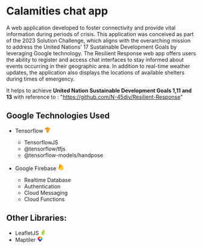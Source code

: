 # Calamities chat app
A web application developed to foster connectivity and provide vital information during periods of crisis. This application was conceived as part of the 2023 Solution Challenge, which aligns with the overarching mission to address the United Nations' 17 Sustainable Development Goals by leveraging Google technology. The Resilient Response web app offers users the ability to register and access chat interfaces to stay informed about events occurring in their geographic area. In addition to real-time weather updates, the application also displays the locations of available shelters during times of emergency.



It helps to achieve **United Nation Sustainable Development Goals 1,11  and 13** 
with reference to : "https://github.com/N-45div/Resilient-Response"


## Google Technologies Used
- Tensorflow <img src="public/tensorflow-logo.png" width="15">

    - TensorflowJS
    - @tensorflow/tfjs
    - @tensorflow-models/handpose
- Google Firebase <img src="public/firebase-logo.png" width="18">

    - Realtime Database
    - Authentication
    - Cloud Messaging
    - Cloud Functions

## Other Libraries:
- LeafletJS <img src="public/leaflet-logo.png" width="15">
- Maptiler <img src="public/maptiler-logo.png" width="15">

